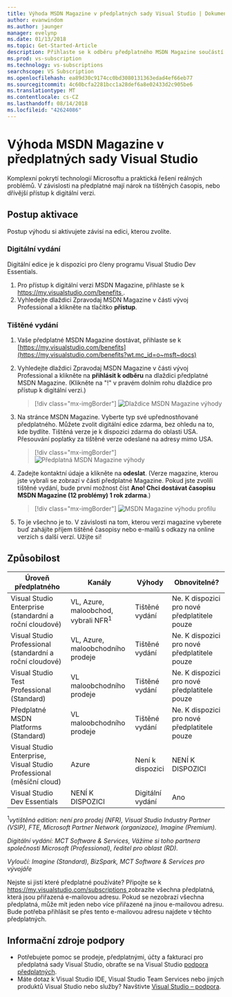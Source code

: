 ```yaml
---
title: Výhoda MSDN Magazine v předplatných sady Visual Studio | Dokumentace Microsoftu
author: evanwindom
ms.author: jaunger
manager: evelynp
ms.date: 01/13/2018
ms.topic: Get-Started-Article
description: Přihlaste se k odběru předplatného MSDN Magazine součástí vašeho předplatného sady Visual Studio.
ms.prod: vs-subscription
ms.technology: vs-subscriptions
searchscope: VS Subscription
ms.openlocfilehash: ea89d30c9174cc0bd3080131363edad4ef66eb77
ms.sourcegitcommit: 4c60bcfa2281bcc1a28def6a8e02433d2c905be6
ms.translationtype: MT
ms.contentlocale: cs-CZ
ms.lasthandoff: 08/14/2018
ms.locfileid: "42624086"
---
```

# <a name="the-msdn-magazine-benefit-in-visual-studio-subscriptions"></a>Výhoda MSDN Magazine v předplatných sady Visual Studio

Komplexní pokrytí technologií Microsoftu a praktická řešení reálných problémů.  V závislosti na předplatné mají nárok na tištěných časopis, nebo dřívější přístup k digitální verzi.


## <a name="activation-steps"></a>Postup aktivace
Postup výhodu si aktivujete závisí na edici, kterou zvolíte.

### <a name="digital-edition"></a>Digitální vydání
Digitální edice je k dispozici pro členy programu Visual Studio Dev Essentials.

1.  Pro přístup k digitální verzi MSDN Magazine, přihlaste se k [ https://my.visualstudio.com/benefits ](https://my.visualstudio.com/benefits?wt.mc_id=o~msft~docs).
2.  Vyhledejte dlaždici Zpravodaj MSDN Magazine v části vývoj Professional a klikněte na tlačítko **přístup**.

### <a name="printed-edition"></a>Tištěné vydání
1.  Vaše předplatné MSDN Magazine dostávat, přihlaste se k [https://my.visualstudio.com/benefits](https://my.visualstudio.com/benefits?wt.mc_id=o~msft~docs)
2.  Vyhledejte dlaždici Zpravodaj MSDN Magazine v části vývoj Professional a klikněte na **přihlásit k odběru** na dlaždici předplatné MSDN Magazine. (Klikněte na "!" v pravém dolním rohu dlaždice pro přístup k digitální verzi.)
    > [!div class="mx-imgBorder"]
    > ![Dlaždice MSDN Magazine výhody](_img\vs-msdn\vs-msdn-tile.png)


3.  Na stránce MSDN Magazine. Vyberte typ své upřednostňované předplatného.  Můžete zvolit digitální edice zdarma, bez ohledu na to, kde bydlíte.  Tištěná verze je k dispozici zdarma do oblasti USA.  Přesouvání poplatky za tištěné verze odeslané na adresy mimo USA.
    > [!div class="mx-imgBorder"]
    > ![Předplatná MSDN Magazine výhody](_img\vs-msdn\vs-msdn-subs-page-resized.png)

4.  Zadejte kontaktní údaje a klikněte na **odeslat**.  (Verze magazine, kterou jste vybrali se zobrazí v části předplatné Magazine.  Pokud jste zvolili tištěné vydání, bude první možnost číst **Ano!  Chci dostávat časopisu MSDN Magazine (12 problémy) 1 rok zdarma**.)
    > [!div class="mx-imgBorder"]
    > ![MSDN Magazine výhodu profilu](_img\vs-msdn\vs-msdn-profile.png)

5.  To je všechno je to.  V závislosti na tom, kterou verzi magazine vyberete buď zahájíte příjem tištěné časopisy nebo e-mailů s odkazy na online verzích s další verzí.  Užijte si!

## <a name="eligibility"></a>Způsobilost
| Úroveň předplatného                                                 |     Kanály                                            | Výhody                                                          | Obnovitelné?    |
|--------------------------------------------------------------------|---------------------------------------------------------|------------------------------------------------------------------|---------------|
| Visual Studio Enterprise (standardní a roční cloudové)   | VL, Azure, maloobchod, vybrali NFR<sup>1</sup> |Tištěné vydání       |  Ne.  K dispozici pro nové předplatitele pouze          |
| Visual Studio Professional (standardní a roční cloudové) | VL, Azure, maloobchodního prodeje                                       | Tištěné vydání                                                            |Ne.  K dispozici pro nové předplatitele pouze         |
| Visual Studio Test Professional (Standard)                         | VL maloobchodního prodeje                                              | Tištěné vydání                                             |  Ne.  K dispozici pro nové předplatitele pouze         |
| Předplatné MSDN Platforms (Standard)                                          | VL maloobchodního prodeje                                              | Tištěné vydání                                              | Ne.  K dispozici pro nové předplatitele pouze         |
|Visual Studio Enterprise, Visual Studio Professional (měsíční cloud)   | Azure |Není k dispozici      |  NENÍ K DISPOZICI         |
|Visual Studio Dev Essentials| NENÍ K DISPOZICI |Digitální vydání       |  Ano|

<sup>1</sup>*vytištěná edition: není pro prodej (NFR), Visual Studio Industry Partner (VSIP), FTE, Microsoft Partner Network (organizace), Imagine (Premium).* 

*Digitální vydání: MCT Software & Services, Vážíme si toho partnera společnosti Microsoft (Professional), ředitel pro oblast (RD).*

*Vyloučí: Imagine (Standard), BizSpark, MCT Software & Services pro vývojáře*


Nejste si jistí které předplatné používáte?  Připojte se k [ https://my.visualstudio.com/subscriptions ](https://my.visualstudio.com/subscriptions?wt.mc_id=o~msft~docs) zobrazíte všechna předplatná, která jsou přiřazená e-mailovou adresu. Pokud se nezobrazí všechna předplatná, může mít jeden nebo více přiřazené na jinou e-mailovou adresu.  Bude potřeba přihlásit se přes tento e-mailovou adresu najdete v těchto předplatných.

## <a name="support-resources"></a>Informační zdroje podpory
-  Potřebujete pomoc se prodeje, předplatnými, účty a fakturací pro předplatná sady Visual Studio, obraťte se na Visual Studio [podpora předplatných](https://visualstudio.microsoft.com/subscriptions/support/).
-  Máte dotaz k Visual Studio IDE, Visual Studio Team Services nebo jiných produktů Visual Studio nebo služby?  Navštivte [Visual Studio – podpora](https://visualstudio.microsoft.com/support/).